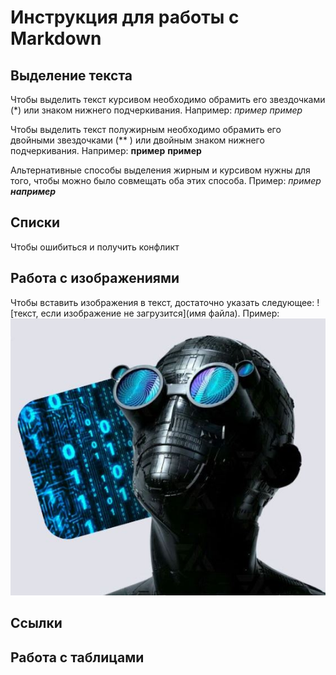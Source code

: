# Инструкция для работы с Markdown

## Выделение текста

Чтобы выделить текст курсивом необходимо обрамить его звездочками (*) или знаком нижнего подчеркивания. 
Например: 
*пример*
_пример_

Чтобы выделить текст полужирным необходимо обрамить его двойными звездочками (** ) или двойным знаком нижнего подчеркивания. Например: **пример** __пример__

Альтернативные способы выделения жирным и курсивом нужны для того, чтобы можно было совмещать оба этих способа. 
Пример: _пример **например**_

## Списки

Чтобы ошибиться и получить конфликт

## Работа с изображениями

Чтобы вставить изображения в текст, достаточно указать следующее: ![текст, если изображение не загрузится](имя файла). Пример: ![это разработчик](снимок.jpg)

## Ссылки

## Работа с таблицами